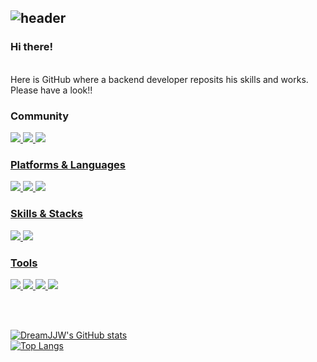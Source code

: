 ![header](https://capsule-render.vercel.app/api?type=transparent&color=auto&height=200&section=header&text=DreamJJW's%20GitHub&fontSize=50)
---

### Hi there!

<br>
Here is GitHub where a backend developer reposits his skills and works.
<br>
Please have a look!!



### Community  

<a href="https://velog.io/@dreamjjw" target="_blank"><img src="https://img.shields.io/badge/velog-20C997?style=flat-square&logo=velog&logoColor=black"/> 
<a href="https://github.com/DreamJJW" target="_blank"><img src="https://img.shields.io/badge/GitHub-181717?style=flat-square&logo=GitHub&logoColor=white"/>
<img src="https://img.shields.io/badge/Discord-5865F2?style=flat-square&logo=Discord&logoColor=white"/>

 
### Platforms & Languages  

<img src="https://img.shields.io/badge/Android-3DDC84?style=flat-square&logo=Android&logoColor=white"/> <img src="https://img.shields.io/badge/Python-3776AB?style=flat-square&logo=Python&logoColor=white"/>
<img src="https://img.shields.io/badge/Java-3776AB?style=flat-square&logo=Java&logoColor=black"/>

### Skills & Stacks  

<img src="https://img.shields.io/badge/Spring-6DB33F?style=flat-square&logo=Spring&logoColor=black"/> <img src="https://img.shields.io/badge/SpringBoot-6DB33F?style=flat-square&logo=SpringBoot&logoColor=black"/>


### Tools  
<img src="https://img.shields.io/badge/Git-F05032?style=flat-square&logo=Git&logoColor=black"/> <img src="https://img.shields.io/badge/Pycharm-000000?style=flat-square&logo=Pycharm&logoColor=white"/> 
<img src="https://img.shields.io/badge/IntelliJ IDEA-000000?style=flat-square&logo=IntelliJ IDEA&logoColor=white"/> <img src="https://img.shields.io/badge/MySQL-4479A1?style=flat-square&logo=MySQL&logoColor=white"/>

<br>
<br>
  
![DreamJJW's GitHub stats](https://github-readme-stats.vercel.app/api?username=DreamJJW&show_icons=true&theme=default&title_color=2f80ed&icon_color=000000)
 <br>
 [![Top Langs](https://github-readme-stats.vercel.app/api/top-langs/?username=DreamJJW)](https://github.com/anuraghazra/github-readme-stats)
 
